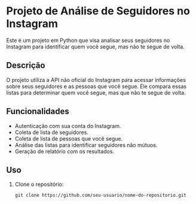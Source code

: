 # Projeto de Análise de Seguidores no Instagram

Este é um projeto em Python que visa analisar seus seguidores no Instagram para identificar quem você segue, mas não te segue de volta.

## Descrição

O projeto utiliza a API não oficial do Instagram para acessar informações sobre seus seguidores e as pessoas que você segue. Ele compara essas listas para determinar quem você segue, mas que não te segue de volta.

## Funcionalidades

- Autenticação com sua conta do Instagram.
- Coleta de lista de seguidores.
- Coleta de lista de pessoas que você segue.
- Análise das listas para identificar seguidores não mútuos.
- Geração de relatório com os resultados.

## Uso

1. Clone o repositório:

   ```shell
   git clone https://github.com/seu-usuario/nome-do-repositorio.git
